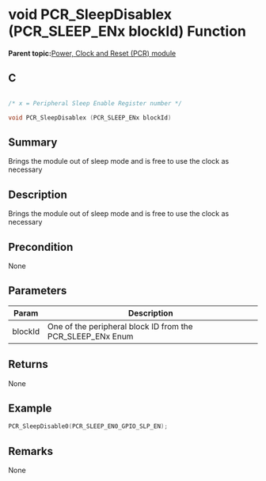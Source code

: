 # void PCR\_SleepDisablex \(PCR\_SLEEP\_ENx blockId\) Function

**Parent topic:**[Power, Clock and Reset \(PCR\) module](GUID-5F4E8EE0-D3FB-41D1-A116-D73324623BD8.md)

## C

```c

/* x = Peripheral Sleep Enable Register number */

void PCR_SleepDisablex (PCR_SLEEP_ENx blockId)
```

## Summary

Brings the module out of sleep mode and is free to use the clock as necessary

## Description

Brings the module out of sleep mode and is free to use the clock as necessary

## Precondition

None

## Parameters

|Param|Description|
|-----|-----------|
|blockId|One of the peripheral block ID from the PCR\_SLEEP\_ENx Enum|

## Returns

None

## Example

```c
PCR_SleepDisable0(PCR_SLEEP_EN0_GPIO_SLP_EN);
```

## Remarks

None

